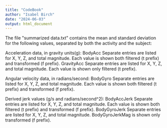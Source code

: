 ```yaml
---
title: "CodeBook"
author: "Isabel Birch"
date: "2024-06-03"
output: html_document
---
```

The file "summarized data.txt" contains the mean and standard deviation for
the following values, separated by both the activity and the subject:

Acceleration data, in gravity units(g):
  BodyAcc
    Separate entries are listed for X, Y, Z, and total magnitude.
    Each value is shown both filtered (t prefix) and transformed (f prefix).
  GravityAcc
    Separate entries are listed for X, Y, Z, and total magnitude.
    Each value is shown only filtered (t prefix).

Angular velocity data, in radians/second:
  BodyGyro
    Separate entries are listed for X, Y, Z, and total magnitude.
    Each value is shown both filtered (t prefix) and transformed (f prefix).

Derived jerk values (g/s and radians/second^2):
  BodyAccJerk
    Separate entries are listed for X, Y, Z, and total magnitude.
    Each value is shown both filtered (t prefix) and transformed (f prefix).
  BodyGyroJerk
    Separate entries are listed for X, Y, Z, and total magnitude.
    BodyGyroJerkMag is shown only transformed (f prefix).